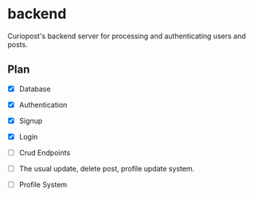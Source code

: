 # backend

Curiopost's backend server for processing and authenticating users and posts.

## Plan

- [x] Database
- [x] Authentication
- [x] Signup
- [x] Login

- [ ] Crud Endpoints
- [ ] The usual update, delete post, profile update system.
- [ ] Profile System
